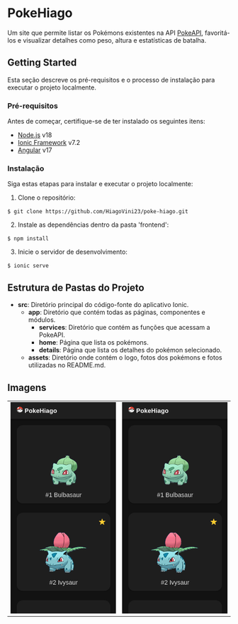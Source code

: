 # PokeHiago

Um site que permite listar os Pokémons existentes na API [PokeAPI](https://pokeapi.co/), favoritá-los e visualizar detalhes como peso, altura e estatísticas de batalha.

## Getting Started

Esta seção descreve os pré-requisitos e o processo de instalação para executar o projeto localmente.

### Pré-requisitos

Antes de começar, certifique-se de ter instalado os seguintes itens:

- [Node.js](https://nodejs.org/) v18
- [Ionic Framework](https://ionicframework.com/) v7.2
- [Angular](https://angular.io/) v17

### Instalação

Siga estas etapas para instalar e executar o projeto localmente:

1. Clone o repositório:
```
$ git clone https://github.com/HiagoVini23/poke-hiago.git
```
2. Instale as dependências dentro da pasta 'frontend':
```
$ npm install
```
3. Inicie o servidor de desenvolvimento:
```
$ ionic serve
```
## Estrutura de Pastas do Projeto

- **src**: Diretório principal do código-fonte do aplicativo Ionic.
  - **app**: Diretório que contém todas as páginas, componentes e módulos.
    - **services**: Diretório que contém as funções que acessam a PokeAPI.
    - **home**: Página que lista os pokémons.
    - **details**: Página que lista os detalhes do pokémon selecionado.
  - **assets**: Diretório onde contém o logo, fotos dos pokémons e fotos utilizadas no README.md.

## Imagens

<table>
  <tr>
    <td>
      <img src="./frontend/src/assets/phone.png" alt="HomepagePhone" width="300">
    </td>
    <td>
      <img src="./frontend/src/assets/phone.png" alt="HomepagePC" width="300">
    </td>
  </tr>
</table>


